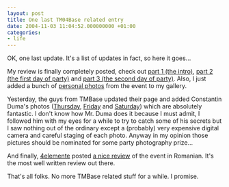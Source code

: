 ```yaml
---
layout: post
title: One last TM04Base related entry
date: 2004-11-03 11:04:52.000000000 +01:00
categories:
- life
---
```

OK, one last update. It's a list of updates in fact, so here it goes...

My review is finally completely posted, check out <a href="http://www.rusiczki.net/2004/10/19/another-edition-is-over-part-1/">part 1 (the intro)</a>, <a href="http://www.rusiczki.net/2004/10/28/another-edition-is-over-the-late-part-2/">part 2 (the first day of party)</a> and <a href="http://www.rusiczki.net/2004/11/01/another-edition-is-over-the-not-so-late-part-3/">part 3 (the second day of party)</a>. Also, I just added a bunch of <a href="http://www.rusiczki.net/gallery/tm04base_personal_photos/">personal photos</a> from the event to my gallery.

Yesterday, the guys from TMBase updated their page and added Constantin Duma's photos (<a href="http://www.tmbase.ro/gallery.php?lang=ro&amp;thisDir=2004.10.14-tm04base_day_1">Thursday</a>, <a href="http://www.tmbase.ro/gallery.php?lang=ro&amp;thisDir=2004.10.15-tm04base_day_2">Friday</a> and <a href="http://www.tmbase.ro/gallery.php?lang=ro&amp;thisDir=2004.10.16-tm04base_day_3">Saturday</a>) which are absolutely fantastic. I don't know how Mr. Duma does it because I must admit, I followed him with my eyes for a while to try to catch some of his secrets but I saw nothing out of the ordinary except a (probably) very expensive digital camera and careful staging of each photo. Anyway in my opinion those pictures should be nominated for some party photography prize...

And finally, <a href="http://www.4elemente.ro">4elemente</a> posted <a href="http://www.4elemente.ro/Evenimente/event18.htm">a nice review</a> of the event in Romanian. It's the most well written review out there.

That's all folks. No more TMBase related stuff for a while. I promise.
